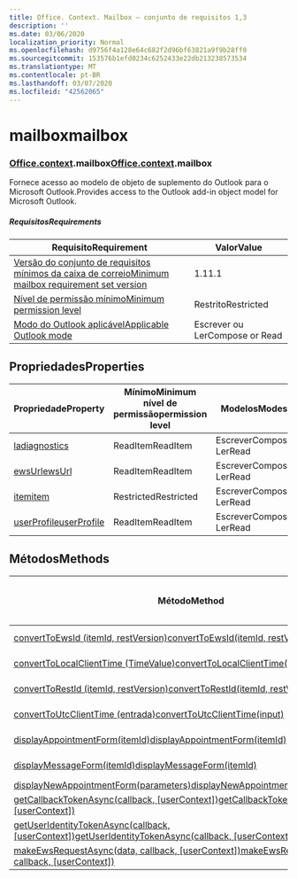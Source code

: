 ```yaml
---
title: Office. Context. Mailbox – conjunto de requisitos 1,3
description: ''
ms.date: 03/06/2020
localization_priority: Normal
ms.openlocfilehash: d9756f4a128e64c682f2d96bf63821a9f9b28ff0
ms.sourcegitcommit: 153576b1efd0234c6252433e22db213238573534
ms.translationtype: MT
ms.contentlocale: pt-BR
ms.lasthandoff: 03/07/2020
ms.locfileid: "42562065"
---
```

# <a name="mailbox"></a><span data-ttu-id="fcaca-102">mailbox</span><span class="sxs-lookup"><span data-stu-id="fcaca-102">mailbox</span></span>

### <a name="officecontextmailbox"></a><span data-ttu-id="fcaca-103">[Office](office.md)[.context](office.context.md).mailbox</span><span class="sxs-lookup"><span data-stu-id="fcaca-103">[Office](office.md)[.context](office.context.md).mailbox</span></span>

<span data-ttu-id="fcaca-104">Fornece acesso ao modelo de objeto de suplemento do Outlook para o Microsoft Outlook.</span><span class="sxs-lookup"><span data-stu-id="fcaca-104">Provides access to the Outlook add-in object model for Microsoft Outlook.</span></span>

##### <a name="requirements"></a><span data-ttu-id="fcaca-105">Requisitos</span><span class="sxs-lookup"><span data-stu-id="fcaca-105">Requirements</span></span>

|<span data-ttu-id="fcaca-106">Requisito</span><span class="sxs-lookup"><span data-stu-id="fcaca-106">Requirement</span></span>| <span data-ttu-id="fcaca-107">Valor</span><span class="sxs-lookup"><span data-stu-id="fcaca-107">Value</span></span>|
|---|---|
|[<span data-ttu-id="fcaca-108">Versão do conjunto de requisitos mínimos da caixa de correio</span><span class="sxs-lookup"><span data-stu-id="fcaca-108">Minimum mailbox requirement set version</span></span>](../../requirement-sets/outlook-api-requirement-sets.md)| <span data-ttu-id="fcaca-109">1.1</span><span class="sxs-lookup"><span data-stu-id="fcaca-109">1.1</span></span>|
|[<span data-ttu-id="fcaca-110">Nível de permissão mínimo</span><span class="sxs-lookup"><span data-stu-id="fcaca-110">Minimum permission level</span></span>](../../../outlook/understanding-outlook-add-in-permissions.md)| <span data-ttu-id="fcaca-111">Restrito</span><span class="sxs-lookup"><span data-stu-id="fcaca-111">Restricted</span></span>|
|[<span data-ttu-id="fcaca-112">Modo do Outlook aplicável</span><span class="sxs-lookup"><span data-stu-id="fcaca-112">Applicable Outlook mode</span></span>](../../../outlook/outlook-add-ins-overview.md#extension-points)| <span data-ttu-id="fcaca-113">Escrever ou Ler</span><span class="sxs-lookup"><span data-stu-id="fcaca-113">Compose or Read</span></span>|

## <a name="properties"></a><span data-ttu-id="fcaca-114">Propriedades</span><span class="sxs-lookup"><span data-stu-id="fcaca-114">Properties</span></span>

| <span data-ttu-id="fcaca-115">Propriedade</span><span class="sxs-lookup"><span data-stu-id="fcaca-115">Property</span></span> | <span data-ttu-id="fcaca-116">Mínimo</span><span class="sxs-lookup"><span data-stu-id="fcaca-116">Minimum</span></span><br><span data-ttu-id="fcaca-117">nível de permissão</span><span class="sxs-lookup"><span data-stu-id="fcaca-117">permission level</span></span> | <span data-ttu-id="fcaca-118">Modelos</span><span class="sxs-lookup"><span data-stu-id="fcaca-118">Modes</span></span> | <span data-ttu-id="fcaca-119">Tipo de retorno</span><span class="sxs-lookup"><span data-stu-id="fcaca-119">Return type</span></span> | <span data-ttu-id="fcaca-120">Mínimo</span><span class="sxs-lookup"><span data-stu-id="fcaca-120">Minimum</span></span><br><span data-ttu-id="fcaca-121">conjunto de requisitos</span><span class="sxs-lookup"><span data-stu-id="fcaca-121">requirement set</span></span> |
|---|---|---|---|:---:|
| [<span data-ttu-id="fcaca-122">la</span><span class="sxs-lookup"><span data-stu-id="fcaca-122">diagnostics</span></span>](/javascript/api/outlook/office.mailbox?view=outlook-js-1.3#diagnostics) | <span data-ttu-id="fcaca-123">ReadItem</span><span class="sxs-lookup"><span data-stu-id="fcaca-123">ReadItem</span></span> | <span data-ttu-id="fcaca-124">Escrever</span><span class="sxs-lookup"><span data-stu-id="fcaca-124">Compose</span></span><br><span data-ttu-id="fcaca-125">Ler</span><span class="sxs-lookup"><span data-stu-id="fcaca-125">Read</span></span> | [<span data-ttu-id="fcaca-126">La</span><span class="sxs-lookup"><span data-stu-id="fcaca-126">Diagnostics</span></span>](/javascript/api/outlook/office.diagnostics?view=outlook-js-1.3) | [<span data-ttu-id="fcaca-127">1.1</span><span class="sxs-lookup"><span data-stu-id="fcaca-127">1.1</span></span>](../requirement-set-1.1/outlook-requirement-set-1.1.md) |
| [<span data-ttu-id="fcaca-128">ewsUrl</span><span class="sxs-lookup"><span data-stu-id="fcaca-128">ewsUrl</span></span>](/javascript/api/outlook/office.mailbox?view=outlook-js-1.3#ewsurl) | <span data-ttu-id="fcaca-129">ReadItem</span><span class="sxs-lookup"><span data-stu-id="fcaca-129">ReadItem</span></span> | <span data-ttu-id="fcaca-130">Escrever</span><span class="sxs-lookup"><span data-stu-id="fcaca-130">Compose</span></span><br><span data-ttu-id="fcaca-131">Ler</span><span class="sxs-lookup"><span data-stu-id="fcaca-131">Read</span></span> | <span data-ttu-id="fcaca-132">String</span><span class="sxs-lookup"><span data-stu-id="fcaca-132">String</span></span> | [<span data-ttu-id="fcaca-133">1.1</span><span class="sxs-lookup"><span data-stu-id="fcaca-133">1.1</span></span>](../requirement-set-1.1/outlook-requirement-set-1.1.md) |
| [<span data-ttu-id="fcaca-134">item</span><span class="sxs-lookup"><span data-stu-id="fcaca-134">item</span></span>](office.context.mailbox.item.md) | <span data-ttu-id="fcaca-135">Restricted</span><span class="sxs-lookup"><span data-stu-id="fcaca-135">Restricted</span></span> | <span data-ttu-id="fcaca-136">Escrever</span><span class="sxs-lookup"><span data-stu-id="fcaca-136">Compose</span></span><br><span data-ttu-id="fcaca-137">Ler</span><span class="sxs-lookup"><span data-stu-id="fcaca-137">Read</span></span> | [<span data-ttu-id="fcaca-138">Item</span><span class="sxs-lookup"><span data-stu-id="fcaca-138">Item</span></span>](/javascript/api/outlook/office.item?view=outlook-js-1.3) | [<span data-ttu-id="fcaca-139">1.1</span><span class="sxs-lookup"><span data-stu-id="fcaca-139">1.1</span></span>](../requirement-set-1.1/outlook-requirement-set-1.1.md) |
| [<span data-ttu-id="fcaca-140">userProfile</span><span class="sxs-lookup"><span data-stu-id="fcaca-140">userProfile</span></span>](/javascript/api/outlook/office.mailbox?view=outlook-js-1.3#userprofile) | <span data-ttu-id="fcaca-141">ReadItem</span><span class="sxs-lookup"><span data-stu-id="fcaca-141">ReadItem</span></span> | <span data-ttu-id="fcaca-142">Escrever</span><span class="sxs-lookup"><span data-stu-id="fcaca-142">Compose</span></span><br><span data-ttu-id="fcaca-143">Ler</span><span class="sxs-lookup"><span data-stu-id="fcaca-143">Read</span></span> | [<span data-ttu-id="fcaca-144">UserProfile</span><span class="sxs-lookup"><span data-stu-id="fcaca-144">UserProfile</span></span>](/javascript/api/outlook/office.userprofile?view=outlook-js-1.3) | [<span data-ttu-id="fcaca-145">1.1</span><span class="sxs-lookup"><span data-stu-id="fcaca-145">1.1</span></span>](../requirement-set-1.1/outlook-requirement-set-1.1.md) |

## <a name="methods"></a><span data-ttu-id="fcaca-146">Métodos</span><span class="sxs-lookup"><span data-stu-id="fcaca-146">Methods</span></span>

| <span data-ttu-id="fcaca-147">Método</span><span class="sxs-lookup"><span data-stu-id="fcaca-147">Method</span></span> | <span data-ttu-id="fcaca-148">Mínimo</span><span class="sxs-lookup"><span data-stu-id="fcaca-148">Minimum</span></span><br><span data-ttu-id="fcaca-149">nível de permissão</span><span class="sxs-lookup"><span data-stu-id="fcaca-149">permission level</span></span> | <span data-ttu-id="fcaca-150">Modelos</span><span class="sxs-lookup"><span data-stu-id="fcaca-150">Modes</span></span> | <span data-ttu-id="fcaca-151">Mínimo</span><span class="sxs-lookup"><span data-stu-id="fcaca-151">Minimum</span></span><br><span data-ttu-id="fcaca-152">conjunto de requisitos</span><span class="sxs-lookup"><span data-stu-id="fcaca-152">requirement set</span></span> |
|---|---|---|:---:|
| [<span data-ttu-id="fcaca-153">convertToEwsId (itemId, restVersion)</span><span class="sxs-lookup"><span data-stu-id="fcaca-153">convertToEwsId(itemId, restVersion)</span></span>](/javascript/api/outlook/office.mailbox?view=outlook-js-1.3#converttoewsid-itemid--restversion-) | <span data-ttu-id="fcaca-154">Restricted</span><span class="sxs-lookup"><span data-stu-id="fcaca-154">Restricted</span></span> | <span data-ttu-id="fcaca-155">Escrever</span><span class="sxs-lookup"><span data-stu-id="fcaca-155">Compose</span></span><br><span data-ttu-id="fcaca-156">Ler</span><span class="sxs-lookup"><span data-stu-id="fcaca-156">Read</span></span> | [<span data-ttu-id="fcaca-157">1.3</span><span class="sxs-lookup"><span data-stu-id="fcaca-157">1.3</span></span>](../requirement-set-1.3/outlook-requirement-set-1.3.md) |
| [<span data-ttu-id="fcaca-158">convertToLocalClientTime (TimeValue)</span><span class="sxs-lookup"><span data-stu-id="fcaca-158">convertToLocalClientTime(timeValue)</span></span>](/javascript/api/outlook/office.mailbox?view=outlook-js-1.3#converttolocalclienttime-timevalue-) | <span data-ttu-id="fcaca-159">ReadItem</span><span class="sxs-lookup"><span data-stu-id="fcaca-159">ReadItem</span></span> | <span data-ttu-id="fcaca-160">Escrever</span><span class="sxs-lookup"><span data-stu-id="fcaca-160">Compose</span></span><br><span data-ttu-id="fcaca-161">Ler</span><span class="sxs-lookup"><span data-stu-id="fcaca-161">Read</span></span> | [<span data-ttu-id="fcaca-162">1.1</span><span class="sxs-lookup"><span data-stu-id="fcaca-162">1.1</span></span>](../requirement-set-1.1/outlook-requirement-set-1.1.md) |
| [<span data-ttu-id="fcaca-163">convertToRestId (itemId, restVersion)</span><span class="sxs-lookup"><span data-stu-id="fcaca-163">convertToRestId(itemId, restVersion)</span></span>](/javascript/api/outlook/office.mailbox?view=outlook-js-1.3#converttorestid-itemid--restversion-) | <span data-ttu-id="fcaca-164">Restricted</span><span class="sxs-lookup"><span data-stu-id="fcaca-164">Restricted</span></span> | <span data-ttu-id="fcaca-165">Escrever</span><span class="sxs-lookup"><span data-stu-id="fcaca-165">Compose</span></span><br><span data-ttu-id="fcaca-166">Ler</span><span class="sxs-lookup"><span data-stu-id="fcaca-166">Read</span></span> | [<span data-ttu-id="fcaca-167">1.3</span><span class="sxs-lookup"><span data-stu-id="fcaca-167">1.3</span></span>](../requirement-set-1.3/outlook-requirement-set-1.3.md) |
| [<span data-ttu-id="fcaca-168">convertToUtcClientTime (entrada)</span><span class="sxs-lookup"><span data-stu-id="fcaca-168">convertToUtcClientTime(input)</span></span>](/javascript/api/outlook/office.mailbox?view=outlook-js-1.3#converttoutcclienttime-input-) | <span data-ttu-id="fcaca-169">ReadItem</span><span class="sxs-lookup"><span data-stu-id="fcaca-169">ReadItem</span></span> | <span data-ttu-id="fcaca-170">Escrever</span><span class="sxs-lookup"><span data-stu-id="fcaca-170">Compose</span></span><br><span data-ttu-id="fcaca-171">Ler</span><span class="sxs-lookup"><span data-stu-id="fcaca-171">Read</span></span> | [<span data-ttu-id="fcaca-172">1.1</span><span class="sxs-lookup"><span data-stu-id="fcaca-172">1.1</span></span>](../requirement-set-1.1/outlook-requirement-set-1.1.md) |
| [<span data-ttu-id="fcaca-173">displayAppointmentForm(itemId)</span><span class="sxs-lookup"><span data-stu-id="fcaca-173">displayAppointmentForm(itemId)</span></span>](/javascript/api/outlook/office.mailbox?view=outlook-js-1.3#displayappointmentform-itemid-) | <span data-ttu-id="fcaca-174">ReadItem</span><span class="sxs-lookup"><span data-stu-id="fcaca-174">ReadItem</span></span> | <span data-ttu-id="fcaca-175">Escrever</span><span class="sxs-lookup"><span data-stu-id="fcaca-175">Compose</span></span><br><span data-ttu-id="fcaca-176">Ler</span><span class="sxs-lookup"><span data-stu-id="fcaca-176">Read</span></span> | [<span data-ttu-id="fcaca-177">1.1</span><span class="sxs-lookup"><span data-stu-id="fcaca-177">1.1</span></span>](../requirement-set-1.1/outlook-requirement-set-1.1.md) |
| [<span data-ttu-id="fcaca-178">displayMessageForm(itemId)</span><span class="sxs-lookup"><span data-stu-id="fcaca-178">displayMessageForm(itemId)</span></span>](/javascript/api/outlook/office.mailbox?view=outlook-js-1.3#displaymessageform-itemid-) | <span data-ttu-id="fcaca-179">ReadItem</span><span class="sxs-lookup"><span data-stu-id="fcaca-179">ReadItem</span></span> | <span data-ttu-id="fcaca-180">Escrever</span><span class="sxs-lookup"><span data-stu-id="fcaca-180">Compose</span></span><br><span data-ttu-id="fcaca-181">Ler</span><span class="sxs-lookup"><span data-stu-id="fcaca-181">Read</span></span> | [<span data-ttu-id="fcaca-182">1.1</span><span class="sxs-lookup"><span data-stu-id="fcaca-182">1.1</span></span>](../requirement-set-1.1/outlook-requirement-set-1.1.md) |
| [<span data-ttu-id="fcaca-183">displayNewAppointmentForm(parameters)</span><span class="sxs-lookup"><span data-stu-id="fcaca-183">displayNewAppointmentForm(parameters)</span></span>](/javascript/api/outlook/office.mailbox?view=outlook-js-1.3#displaynewappointmentform-parameters-) | <span data-ttu-id="fcaca-184">ReadItem</span><span class="sxs-lookup"><span data-stu-id="fcaca-184">ReadItem</span></span> | <span data-ttu-id="fcaca-185">Ler</span><span class="sxs-lookup"><span data-stu-id="fcaca-185">Read</span></span> | [<span data-ttu-id="fcaca-186">1.1</span><span class="sxs-lookup"><span data-stu-id="fcaca-186">1.1</span></span>](../requirement-set-1.1/outlook-requirement-set-1.1.md) |
| <span data-ttu-id="fcaca-187">[getCallbackTokenAsync(callback, [userContext])](/javascript/api/outlook/office.mailbox?view=outlook-js-1.3#getcallbacktokenasync-callback--usercontext-)</span><span class="sxs-lookup"><span data-stu-id="fcaca-187">[getCallbackTokenAsync(callback, [userContext])](/javascript/api/outlook/office.mailbox?view=outlook-js-1.3#getcallbacktokenasync-callback--usercontext-)</span></span> | <span data-ttu-id="fcaca-188">ReadItem</span><span class="sxs-lookup"><span data-stu-id="fcaca-188">ReadItem</span></span> | <span data-ttu-id="fcaca-189">Escrever</span><span class="sxs-lookup"><span data-stu-id="fcaca-189">Compose</span></span><br><span data-ttu-id="fcaca-190">Ler</span><span class="sxs-lookup"><span data-stu-id="fcaca-190">Read</span></span> | [<span data-ttu-id="fcaca-191">1.3</span><span class="sxs-lookup"><span data-stu-id="fcaca-191">1.3</span></span>](../requirement-set-1.3/outlook-requirement-set-1.3.md)<br>[<span data-ttu-id="fcaca-192">1.1</span><span class="sxs-lookup"><span data-stu-id="fcaca-192">1.1</span></span>](../requirement-set-1.1/outlook-requirement-set-1.1.md) |
| <span data-ttu-id="fcaca-193">[getUserIdentityTokenAsync(callback, [userContext])](/javascript/api/outlook/office.mailbox?view=outlook-js-1.3#getuseridentitytokenasync-callback--usercontext-)</span><span class="sxs-lookup"><span data-stu-id="fcaca-193">[getUserIdentityTokenAsync(callback, [userContext])](/javascript/api/outlook/office.mailbox?view=outlook-js-1.3#getuseridentitytokenasync-callback--usercontext-)</span></span> | <span data-ttu-id="fcaca-194">ReadItem</span><span class="sxs-lookup"><span data-stu-id="fcaca-194">ReadItem</span></span> | <span data-ttu-id="fcaca-195">Escrever</span><span class="sxs-lookup"><span data-stu-id="fcaca-195">Compose</span></span><br><span data-ttu-id="fcaca-196">Ler</span><span class="sxs-lookup"><span data-stu-id="fcaca-196">Read</span></span> | [<span data-ttu-id="fcaca-197">1.1</span><span class="sxs-lookup"><span data-stu-id="fcaca-197">1.1</span></span>](../requirement-set-1.1/outlook-requirement-set-1.1.md) |
| <span data-ttu-id="fcaca-198">[makeEwsRequestAsync(data, callback, [userContext])](/javascript/api/outlook/office.mailbox?view=outlook-js-1.3#makeewsrequestasync-data--callback--usercontext-)</span><span class="sxs-lookup"><span data-stu-id="fcaca-198">[makeEwsRequestAsync(data, callback, [userContext])](/javascript/api/outlook/office.mailbox?view=outlook-js-1.3#makeewsrequestasync-data--callback--usercontext-)</span></span> | <span data-ttu-id="fcaca-199">ReadWriteMailbox</span><span class="sxs-lookup"><span data-stu-id="fcaca-199">ReadWriteMailbox</span></span> | <span data-ttu-id="fcaca-200">Escrever</span><span class="sxs-lookup"><span data-stu-id="fcaca-200">Compose</span></span><br><span data-ttu-id="fcaca-201">Ler</span><span class="sxs-lookup"><span data-stu-id="fcaca-201">Read</span></span> | [<span data-ttu-id="fcaca-202">1.1</span><span class="sxs-lookup"><span data-stu-id="fcaca-202">1.1</span></span>](../requirement-set-1.1/outlook-requirement-set-1.1.md) |
